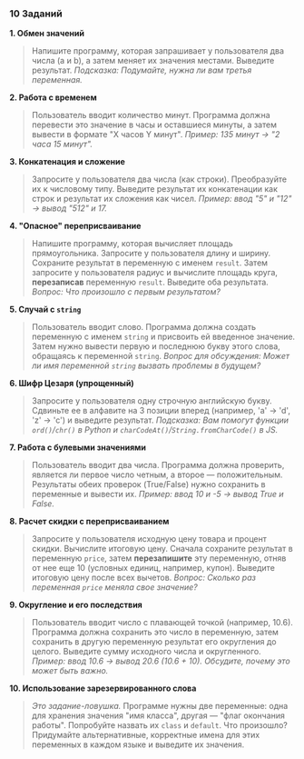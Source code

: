 ### 10 Заданий

**1. Обмен значений**
> Напишите программу, которая запрашивает у пользователя два числа (a и b), а затем меняет их значения местами. Выведите результат. *Подсказка: Подумайте, нужна ли вам третья переменная.*

**2. Работа с временем**
> Пользователь вводит количество минут. Программа должна перевести это значение в часы и оставшиеся минуты, а затем вывести в формате "X часов Y минут". *Пример: 135 минут -> "2 часа 15 минут".*

**3. Конкатенация и сложение**
> Запросите у пользователя два числа (как строки). Преобразуйте их к числовому типу. Выведите результат их конкатенации как строк и результат их сложения как чисел. *Пример: ввод "5" и "12" -> вывод "512" и 17.*

**4. "Опасное" переприсваивание**
> Напишите программу, которая вычисляет площадь прямоугольника. Запросите у пользователя длину и ширину. Сохраните результат в переменную с именем `result`. Затем запросите у пользователя радиус и вычислите площадь круга, **перезаписав** переменную `result`. Выведите оба результата. *Вопрос: Что произошло с первым результатом?*

**5. Случай с `string`**
> Пользователь вводит слово. Программа должна создать переменную с именем `string` и присвоить ей введенное значение. Затем нужно вывести первую и последнюю букву этого слова, обращаясь к переменной `string`. *Вопрос для обсуждения: Может ли имя переменной `string` вызвать проблемы в будущем?*

**6. Шифр Цезаря (упрощенный)**
> Запросите у пользователя одну строчную английскую букву. Сдвиньте ее в алфавите на 3 позиции вперед (например, 'a' -> 'd', 'z' -> 'c') и выведите результат. *Подсказка: Вам помогут функции `ord()`/`chr()` в Python и `charCodeAt()`/`String.fromCharCode()` в JS.*

**7. Работа с булевыми значениями**
> Пользователь вводит два числа. Программа должна проверить, является ли первое число четным, а второе — положительным. Результаты обеих проверок (True/False) нужно сохранить в переменные и вывести их. *Пример: ввод 10 и -5 -> вывод True и False.*

**8. Расчет скидки с переприсваиванием**
> Запросите у пользователя исходную цену товара и процент скидки. Вычислите итоговую цену. Сначала сохраните результат в переменную `price`, затем **перезапишите** эту переменную, отняв от нее еще 10 (условных единиц, например, купон). Выведите итоговую цену после всех вычетов. *Вопрос: Сколько раз переменная `price` меняла свое значение?*

**9. Округление и его последствия**
> Пользователь вводит число с плавающей точкой (например, 10.6). Программа должна сохранить это число в переменную, затем сохранить в другую переменную результат его округления до целого. Выведите сумму исходного числа и округленного. *Пример: ввод 10.6 -> вывод 20.6 (10.6 + 10). Обсудите, почему это может быть важно.*

**10. Использование зарезервированного слова**
> *Это задание-ловушка.* Программе нужны две переменные: одна для хранения значения "имя класса", другая — "флаг окончания работы". Попробуйте назвать их `class` и `default`. Что произошло? Придумайте альтернативные, корректные имена для этих переменных в каждом языке и выведите их значения.
